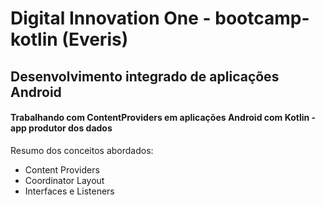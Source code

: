 # Digital Innovation One - bootcamp-kotlin (Everis)

## Desenvolvimento integrado de aplicações Android

#### Trabalhando com ContentProviders em aplicações Android com Kotlin - app produtor dos dados

Resumo dos conceitos abordados:

- Content Providers
- Coordinator Layout
- Interfaces e Listeners
